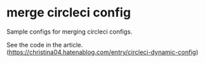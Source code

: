 # merge circleci config

Sample configs for merging circleci configs.

See the code in the article. (https://christina04.hatenablog.com/entry/circleci-dynamic-config)
